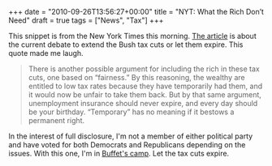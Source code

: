+++
date = "2010-09-26T13:56:27+00:00"
title = "NYT: What the Rich Don’t Need"
draft = true
tags = ["News", "Tax"]
+++

This snippet is from the New York Times this morning. [The article](http://www.nytimes.com/2010/09/26/business/26view.html?_r=1&hp) is about the current debate to extend the Bush tax cuts or let them expire. This quote made me laugh.

> There is another possible argument for including the rich in these tax cuts, one based on “fairness.” By this reasoning, the wealthy are entitled to low tax rates because they have temporarily had them, and it would now be unfair to take them back. But by that same argument, unemployment insurance should never expire, and every day should be your birthday. “Temporary” has no meaning if it bestows a permanent right.

In the interest of full disclosure, I'm not a member of either political party and have voted for both Democrats and Republicans depending on the issues. With this one, I'm in [Buffet's camp](http://www.cnbc.com//id/39321868). Let the tax cuts expire.
